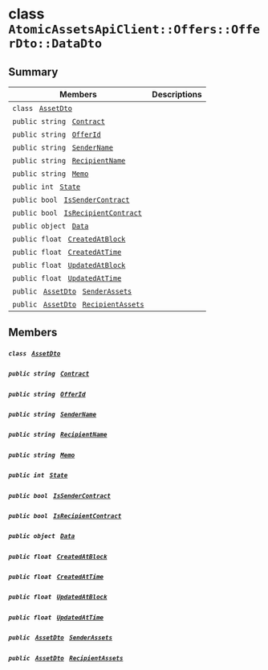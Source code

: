 # class `AtomicAssetsApiClient::Offers::OfferDto::DataDto` 

## Summary

 Members                                | Descriptions                                
----------------------------------------|---------------------------------------------
`class ` [`AssetDto`](.github/workflows/documentation/md/AtomicAssetsApiClient--Offers--OfferDto--DataDto--AssetDto.md#class_atomic_assets_api_client_1_1_offers_1_1_offer_dto_1_1_data_dto_1_1_asset_dto)        | 
`public string ` [`Contract`](#class_atomic_assets_api_client_1_1_offers_1_1_offer_dto_1_1_data_dto_1a9b4baf8484b98d89513d7776a8877d0e) | 
`public string ` [`OfferId`](#class_atomic_assets_api_client_1_1_offers_1_1_offer_dto_1_1_data_dto_1a176ccbd661a78c99444e637ed0af4c6e) | 
`public string ` [`SenderName`](#class_atomic_assets_api_client_1_1_offers_1_1_offer_dto_1_1_data_dto_1a8435cbd7a4dda595164d4ff47d4f4525) | 
`public string ` [`RecipientName`](#class_atomic_assets_api_client_1_1_offers_1_1_offer_dto_1_1_data_dto_1a4db149de8d9e2720942cc478bf9b67e2) | 
`public string ` [`Memo`](#class_atomic_assets_api_client_1_1_offers_1_1_offer_dto_1_1_data_dto_1ae120ff01d30f40e9771e30e58f1a1d7f) | 
`public int ` [`State`](#class_atomic_assets_api_client_1_1_offers_1_1_offer_dto_1_1_data_dto_1a18de412e641d6e3d45d7a829923a29c3) | 
`public bool ` [`IsSenderContract`](#class_atomic_assets_api_client_1_1_offers_1_1_offer_dto_1_1_data_dto_1ade800cb1f05a507dc30d49c105cfff62) | 
`public bool ` [`IsRecipientContract`](#class_atomic_assets_api_client_1_1_offers_1_1_offer_dto_1_1_data_dto_1a07f590cec8ec1aa154b011469a393f5e) | 
`public object ` [`Data`](#class_atomic_assets_api_client_1_1_offers_1_1_offer_dto_1_1_data_dto_1a248bfced8a2a84c147f9b20efe3e669a) | 
`public float ` [`CreatedAtBlock`](#class_atomic_assets_api_client_1_1_offers_1_1_offer_dto_1_1_data_dto_1a0caa720646d595f07067fcc6c44a4b2e) | 
`public float ` [`CreatedAtTime`](#class_atomic_assets_api_client_1_1_offers_1_1_offer_dto_1_1_data_dto_1a14bdb6268c108cfc8647325d8aff2078) | 
`public float ` [`UpdatedAtBlock`](#class_atomic_assets_api_client_1_1_offers_1_1_offer_dto_1_1_data_dto_1a6a61fb4c918dc2245accba312dc05e54) | 
`public float ` [`UpdatedAtTime`](#class_atomic_assets_api_client_1_1_offers_1_1_offer_dto_1_1_data_dto_1a8dbb9afc1eef46b8d8a1c645804ef180) | 
`public ` [`AssetDto`](.github/workflows/documentation/md/AtomicAssetsApiClient--Offers--OfferDto--DataDto--AssetDto.md#class_atomic_assets_api_client_1_1_offers_1_1_offer_dto_1_1_data_dto_1_1_asset_dto)` ` [`SenderAssets`](#class_atomic_assets_api_client_1_1_offers_1_1_offer_dto_1_1_data_dto_1a86e7c6a130fb6362e9c7acccadccc56e) | 
`public ` [`AssetDto`](.github/workflows/documentation/md/AtomicAssetsApiClient--Offers--OfferDto--DataDto--AssetDto.md#class_atomic_assets_api_client_1_1_offers_1_1_offer_dto_1_1_data_dto_1_1_asset_dto)` ` [`RecipientAssets`](#class_atomic_assets_api_client_1_1_offers_1_1_offer_dto_1_1_data_dto_1a358e5087b184a62aa204fdbb91ec8ef5) | 

## Members

##### `class ` [`AssetDto`](.github/workflows/documentation/md/AtomicAssetsApiClient--Offers--OfferDto--DataDto--AssetDto.md#class_atomic_assets_api_client_1_1_offers_1_1_offer_dto_1_1_data_dto_1_1_asset_dto) 

##### `public string ` [`Contract`](#class_atomic_assets_api_client_1_1_offers_1_1_offer_dto_1_1_data_dto_1a9b4baf8484b98d89513d7776a8877d0e) 

##### `public string ` [`OfferId`](#class_atomic_assets_api_client_1_1_offers_1_1_offer_dto_1_1_data_dto_1a176ccbd661a78c99444e637ed0af4c6e) 

##### `public string ` [`SenderName`](#class_atomic_assets_api_client_1_1_offers_1_1_offer_dto_1_1_data_dto_1a8435cbd7a4dda595164d4ff47d4f4525) 

##### `public string ` [`RecipientName`](#class_atomic_assets_api_client_1_1_offers_1_1_offer_dto_1_1_data_dto_1a4db149de8d9e2720942cc478bf9b67e2) 

##### `public string ` [`Memo`](#class_atomic_assets_api_client_1_1_offers_1_1_offer_dto_1_1_data_dto_1ae120ff01d30f40e9771e30e58f1a1d7f) 

##### `public int ` [`State`](#class_atomic_assets_api_client_1_1_offers_1_1_offer_dto_1_1_data_dto_1a18de412e641d6e3d45d7a829923a29c3) 

##### `public bool ` [`IsSenderContract`](#class_atomic_assets_api_client_1_1_offers_1_1_offer_dto_1_1_data_dto_1ade800cb1f05a507dc30d49c105cfff62) 

##### `public bool ` [`IsRecipientContract`](#class_atomic_assets_api_client_1_1_offers_1_1_offer_dto_1_1_data_dto_1a07f590cec8ec1aa154b011469a393f5e) 

##### `public object ` [`Data`](#class_atomic_assets_api_client_1_1_offers_1_1_offer_dto_1_1_data_dto_1a248bfced8a2a84c147f9b20efe3e669a) 

##### `public float ` [`CreatedAtBlock`](#class_atomic_assets_api_client_1_1_offers_1_1_offer_dto_1_1_data_dto_1a0caa720646d595f07067fcc6c44a4b2e) 

##### `public float ` [`CreatedAtTime`](#class_atomic_assets_api_client_1_1_offers_1_1_offer_dto_1_1_data_dto_1a14bdb6268c108cfc8647325d8aff2078) 

##### `public float ` [`UpdatedAtBlock`](#class_atomic_assets_api_client_1_1_offers_1_1_offer_dto_1_1_data_dto_1a6a61fb4c918dc2245accba312dc05e54) 

##### `public float ` [`UpdatedAtTime`](#class_atomic_assets_api_client_1_1_offers_1_1_offer_dto_1_1_data_dto_1a8dbb9afc1eef46b8d8a1c645804ef180) 

##### `public ` [`AssetDto`](.github/workflows/documentation/md/AtomicAssetsApiClient--Offers--OfferDto--DataDto--AssetDto.md#class_atomic_assets_api_client_1_1_offers_1_1_offer_dto_1_1_data_dto_1_1_asset_dto)` ` [`SenderAssets`](#class_atomic_assets_api_client_1_1_offers_1_1_offer_dto_1_1_data_dto_1a86e7c6a130fb6362e9c7acccadccc56e) 

##### `public ` [`AssetDto`](.github/workflows/documentation/md/AtomicAssetsApiClient--Offers--OfferDto--DataDto--AssetDto.md#class_atomic_assets_api_client_1_1_offers_1_1_offer_dto_1_1_data_dto_1_1_asset_dto)` ` [`RecipientAssets`](#class_atomic_assets_api_client_1_1_offers_1_1_offer_dto_1_1_data_dto_1a358e5087b184a62aa204fdbb91ec8ef5) 

